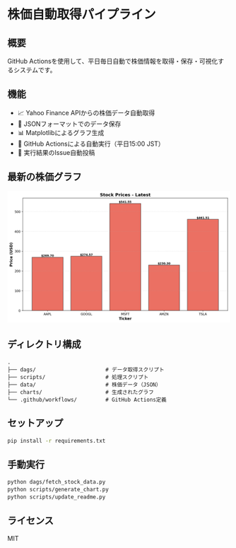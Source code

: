 # 株価自動取得パイプライン
<!-- Last Updated: 2025-10-30 -->

## 概要

GitHub Actionsを使用して、平日毎日自動で株価情報を取得・保存・可視化するシステムです。

## 機能

- 📈 Yahoo Finance APIからの株価データ自動取得
- 💾 JSONフォーマットでのデータ保存
- 📊 Matplotlibによるグラフ生成
- 🤖 GitHub Actionsによる自動実行（平日15:00 JST）
- 📝 実行結果のIssue自動投稿

## 最新の株価グラフ

![Latest Stock Chart](./charts/latest.png)

## ディレクトリ構成

```
.
├── dags/                      # データ取得スクリプト
├── scripts/                   # 処理スクリプト
├── data/                      # 株価データ（JSON）
├── charts/                    # 生成されたグラフ
└── .github/workflows/         # GitHub Actions定義
```

## セットアップ

```bash
pip install -r requirements.txt
```

## 手動実行

```bash
python dags/fetch_stock_data.py
python scripts/generate_chart.py
python scripts/update_readme.py
```

## ライセンス

MIT
